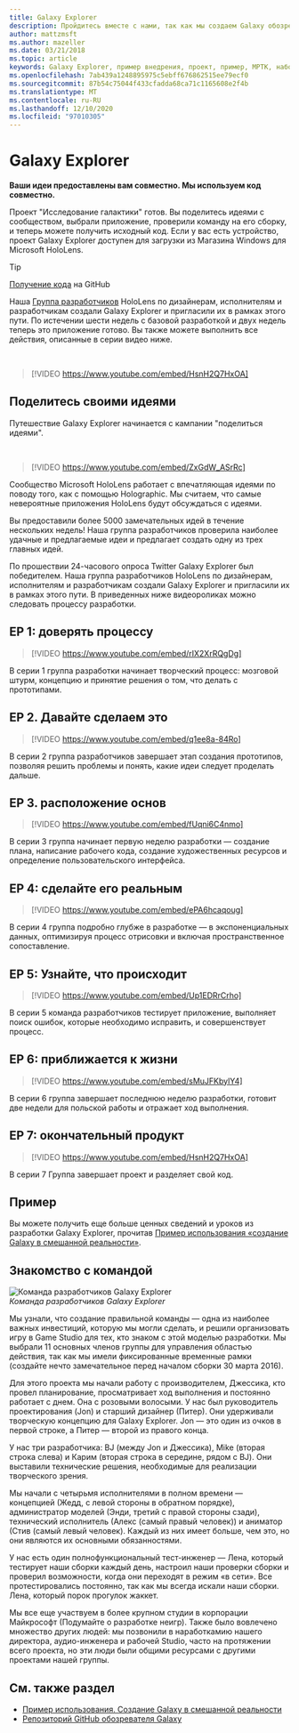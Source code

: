```yaml
---
title: Galaxy Explorer
description: Пройдитесь вместе с нами, так как мы создаем Galaxy обозреватель приложения Mixed Reality, победитель в совместном использовании нашей идеи.
author: mattzmsft
ms.author: mazeller
ms.date: 03/21/2018
ms.topic: article
keywords: Galaxy Explorer, пример внедрения, проект, пример, МРТК, набор средств для смешанной реальности, Unity, примеры приложений, примеры приложений, Открытый исходный код, Microsoft Store, HoloLens, гарнитура смешанной реальности, гарнитура Windows Mixed Reality, гарнитура виртуальной реальности
ms.openlocfilehash: 7ab439a1248895975c5ebff676862515ee79ecf0
ms.sourcegitcommit: 87b54c75044f433cfadda68ca71c1165608e2f4b
ms.translationtype: MT
ms.contentlocale: ru-RU
ms.lasthandoff: 12/10/2020
ms.locfileid: "97010305"
---
```

# <a name="galaxy-explorer"></a>Galaxy Explorer

**Ваши идеи предоставлены вам совместно. Мы используем код совместно.**

Проект "Исследование галактики" готов. Вы поделитесь идеями с сообществом, выбрали приложение, проверили команду на его сборку, и теперь можете получить исходный код. Если у вас есть устройство, проект Galaxy Explorer доступен для загрузки из Магазина Windows для Microsoft HoloLens.

>[!TIP]
>[Получение кода](https://github.com/Microsoft/GalaxyExplorer) на GitHub

Наша [Группа разработчиков](galaxy-explorer.md#meet-the-team) HoloLens по дизайнерам, исполнителям и разработчикам создали Galaxy Explorer и пригласили их в рамках этого пути. По истечении шести недель с базовой разработкой и двух недель теперь это приложение готово. Вы также можете выполнить все действия, описанные в серии видео ниже.

<br>

>[!VIDEO https://www.youtube.com/embed/HsnH2Q7HxOA]

## <a name="share-your-idea"></a>Поделитесь своими идеями

Путешествие Galaxy Explorer начинается с кампании "поделиться идеями".

<br>

>[!VIDEO https://www.youtube.com/embed/ZxGdW_ASrRc]

Сообщество Microsoft HoloLens работает с впечатляющая идеями по поводу того, как с помощью Holographic. Мы считаем, что самые невероятные приложения HoloLens будут обсуждаться с идеями.

Вы предоставили более 5000 замечательных идей в течение нескольких недель! Наша группа разработчиков проверила наиболее удачные и предлагаемые идеи и предлагает создать одну из трех главных идей.

По прошествии 24-часового опроса Twitter Galaxy Explorer был победителем. Наша группа разработчиков HoloLens по дизайнерам, исполнителям и разработчикам создали Galaxy Explorer и пригласили их в рамках этого пути. В приведенных ниже видеороликах можно следовать процессу разработки.

## <a name="ep-1-trust-the-process"></a>EP 1: доверять процессу

>[!VIDEO https://www.youtube.com/embed/rIX2XrRQgDg]

В серии 1 группа разработки начинает творческий процесс: мозговой штурм, концепцию и принятие решения о том, что делать с прототипами.

## <a name="ep-2-lets-do-this"></a>EP 2. Давайте сделаем это

>[!VIDEO https://www.youtube.com/embed/q1ee8a-84Ro]

В серии 2 группа разработчиков завершает этап создания прототипов, позволяя решить проблемы и понять, какие идеи следует проделать дальше.

## <a name="ep-3-laying-foundations"></a>EP 3. расположение основ

>[!VIDEO https://www.youtube.com/embed/fUqni6C4nmo]

В серии 3 группа начинает первую неделю разработки — создание плана, написание рабочего кода, создание художественных ресурсов и определение пользовательского интерфейса.

## <a name="ep-4-make-it-real"></a>EP 4: сделайте его реальным

>[!VIDEO https://www.youtube.com/embed/ePA6hcaqoug]

В серии 4 группа подробно глубже в разработке — в экспоненциальных данных, оптимизируя процесс отрисовки и включая пространственное сопоставление.

## <a name="ep-5-see-what-happens"></a>EP 5: Узнайте, что происходит

>[!VIDEO https://www.youtube.com/embed/Up1EDRrCrho]

В серии 5 команда разработчиков тестирует приложение, выполняет поиск ошибок, которые необходимо исправить, и совершенствует процесс.

## <a name="ep-6-coming-to-life"></a>EP 6: приближается к жизни

>[!VIDEO https://www.youtube.com/embed/sMuJFKbylY4]

В серии 6 группа завершает последнюю неделю разработки, готовит две недели для польской работы и отражает ход выполнения.

## <a name="ep-7-the-final-product"></a>EP 7: окончательный продукт

>[!VIDEO https://www.youtube.com/embed/HsnH2Q7HxOA]

В серии 7 Группа завершает проект и разделяет свой код.

## <a name="case-study"></a>Пример

Вы можете получить еще больше ценных сведений и уроков из разработки Galaxy Explorer, прочитав [Пример использования «создание Galaxy в смешанной реальности»](../../out-of-scope/case-study-creating-a-galaxy-in-mixed-reality.md).

## <a name="meet-the-team"></a>Знакомство с командой

![Команда разработчиков Galaxy Explorer](images/syiteampic.jpg)<br>
*Команда разработчиков Galaxy Explorer*

Мы узнали, что создание правильной команды — одна из наиболее важных инвестиций, которую мы могли сделать, и решили организовать игру в Game Studio для тех, кто знаком с этой моделью разработки. Мы выбрали 11 основных членов группы для управления областью действия, так как мы имели фиксированные временные рамки (создайте нечто замечательное перед началом сборки 30 марта 2016).

Для этого проекта мы начали работу с производителем, Джессика, кто провел планирование, просматривает ход выполнения и постоянно работает с днем. Она с розовыми волосыми. У нас был руководитель проектирования (Jon) и старший дизайнер (Питер). Они удерживали творческую концепцию для Galaxy Explorer. Jon — это один из очков в первой строке, а Питер — второй из правого конца.

У нас три разработчика: BJ (между Jon и Джессика), Mike (вторая строка слева) и Карим (вторая строка в середине, рядом с BJ). Они выставили технические решения, необходимые для реализации творческого зрения.

Мы начали с четырьмя исполнителями в полном времени — концепцией (Жедд, с левой стороны в обратном порядке), администратор моделей (Энди, третий с правой стороны сзади), технический исполнитель (Алекс (самый правый человек)) и аниматор (Стив (самый левый человек). Каждый из них имеет больше, чем это, но они являются их основными обязанностями.

У нас есть один полнофункциональный тест-инженер — Лена, который тестирует наши сборки каждый день, настроил наши проверки сборки и проверил возможности, когда они переходят в режим «в сети». Все протестировались постоянно, так как мы всегда искали наши сборки. Лена, который порок прогулок жаккет.

Мы все еще участвуем в более крупном студии в корпорации Майкрософт (Подумайте о разработке неигр). Также было вовлечено множество других людей: мы позвонили в наработкамию нашего директора, аудио-инженера и рабочей Studio, часто на протяжении всего проекта, но эти люди были общими ресурсами с другими проектами нашей группы.

## <a name="see-also"></a>См. также раздел
* [Пример использования. Создание Galaxy в смешанной реальности](../../out-of-scope/case-study-creating-a-galaxy-in-mixed-reality.md)
* [Репозиторий GitHub обозревателя Galaxy](https://github.com/Microsoft/GalaxyExplorer)
